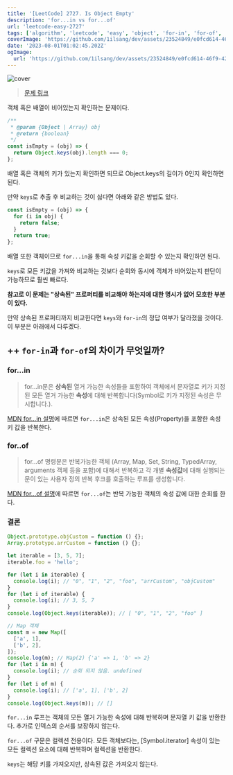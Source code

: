 ```yaml
---
title: '[LeetCode] 2727. Is Object Empty'
description: 'for...in vs for...of'
url: 'leetcode-easy-2727'
tags: ['algorithm', 'leetcode', 'easy', 'object', 'for-in', 'for-of', 'keys']
coverImage: 'https://github.com/1ilsang/dev/assets/23524849/e0fcd614-46f9-4221-a284-570b9591a1b8'
date: '2023-08-01T01:02:45.202Z'
ogImage:
  url: 'https://github.com/1ilsang/dev/assets/23524849/e0fcd614-46f9-4221-a284-570b9591a1b8'
---
```


![cover](https://github.com/1ilsang/dev/assets/23524849/14a719b6-8d62-4a60-ae5f-253edae47184 'cover')

> [문제 링크](https://leetcode.com/problems/is-object-empty/)

객체 혹은 배열이 비어있는지 확인하는 문제이다.

```js
/**
 * @param {Object | Array} obj
 * @return {boolean}
 */
const isEmpty = (obj) => {
  return Object.keys(obj).length === 0;
};
```

배열 혹은 객체의 키가 있는지 확인하면 되므로 Object.keys의 길이가 0인지 확인하면 된다.

만약 `keys`로 추출 후 비교하는 것이 싫다면 아래와 같은 방법도 있다.

```js
const isEmpty = (obj) => {
  for (i in obj) {
    return false;
  }
  return true;
};
```

배열 또한 객체이므로 `for...in`을 통해 속성 키값을 순회할 수 있는지 확인하면 된다.

`keys`로 모든 키값을 가져와 비교하는 것보다 순회와 동시에 객체가 비어있는지 판단이 가능하므로 훨씬 빠르다.

**참고로 이 문제는 "상속된" 프로퍼티를 비교해야 하는지에 대한 명시가 없어 모호한 부분이 있다.**

만약 상속된 프로퍼티까지 비교한다면 `keys`와 `for-in`의 정답 여부가 달라졌을 것이다. 이 부분은 아래에서 다루겠다.

## ++ `for-in`과 `for-of`의 차이가 무엇일까?

### for...in

> for...in문은 **상속된** 열거 가능한 속성들을 포함하여 객체에서 문자열로 키가 지정된 모든 열거 가능한 **속성**에 대해 반복합니다(Symbol로 키가 지정된 속성은 무시합니다.).

[MDN for...in 설명](https://developer.mozilla.org/ko/docs/Web/JavaScript/Reference/Statements/for...in)에 따르면 `for...in`은 상속된 모든 속성(Property)을 포함한 속성 키 값을 반복한다.

### for..of

> for...of 명령문은 반복가능한 객체 (Array, Map, Set, String, TypedArray, arguments 객체 등을 포함)에 대해서 반복하고 각 개별 **속성값**에 대해 실행되는 문이 있는 사용자 정의 반복 후크를 호출하는 루프를 생성합니다.

[MDN for...of 설명](https://developer.mozilla.org/ko/docs/Web/JavaScript/Reference/Statements/for...of)에 따르면 `for...of`는 반복 가능한 객체의 속성 값에 대한 순회를 한다.

### 결론

```jsx
Object.prototype.objCustom = function () {};
Array.prototype.arrCustom = function () {};

let iterable = [3, 5, 7];
iterable.foo = 'hello';

for (let i in iterable) {
  console.log(i); // "0", "1", "2", "foo", "arrCustom", "objCustom"
}
for (let i of iterable) {
  console.log(i); // 3, 5, 7
}
console.log(Object.keys(iterable)); // [ "0", "1", "2", "foo" ]

// Map 객체
const m = new Map([
  ['a', 1],
  ['b', 2],
]);
console.log(m); // Map(2) {'a' => 1, 'b' => 2}
for (let i in m) {
  console.log(i); // 순회 되지 않음. undefined
}
for (let i of m) {
  console.log(i); // ['a', 1], ['b', 2]
}
console.log(Object.keys(m)); // []
```

`for...in` 루프는 객체의 모든 열거 가능한 속성에 대해 반복하며 문자열 키 값을 반환한다. 추가로 인덱스의 순서를 보장하지 않는다.

`for...of` 구문은 컬렉션 전용이다. 모든 객체보다는, [Symbol.iterator] 속성이 있는 모든 컬렉션 요소에 대해 반복하며 컬렉션을 반환한다.

`keys`는 해당 키를 가져오지만, 상속된 값은 가져오지 않는다.
